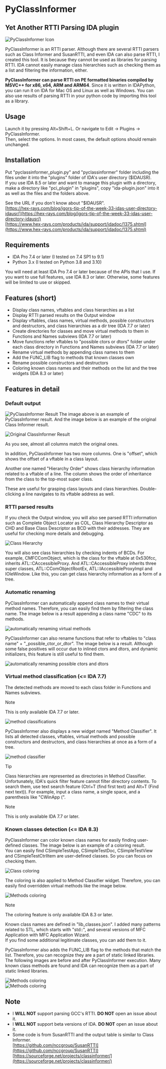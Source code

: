 # PyClassInformer
## Yet Another RTTI Parsing IDA plugin
![PyClassInformer Icon](/pyclassinformer/pci_icon.png)

PyClassInformer is an RTTI parser. Although there are several RTTI parsers such as Class Informer and SusanRTTI, and even IDA can also parse RTTI, I created this tool. It is because they cannot be used as libraries for parsing RTTI. IDA cannot easily manage class hierarchies such as checking them as a list and filtering the information, either.

**PyClassInformer can parse RTTI on PE formatted binaries compiled by MSVC++ for x86, x64, ARM and ARM64**. Since it is written in IDAPython, you can run it on IDA for Mac OS and Linux as well as Windows. You can also use results of parsing RTTI in your python code by importing this tool as a library.

## Usage
Launch it by pressing Alt+Shift+L. Or navigate to Edit -> Plugins -> PyClassInformer.  
Then, select the options. In most cases, the default options should remain unchanged.

## Installation
Put "pyclassinformer_plugin.py" and "pyclassinformer" folder including the files under it into the "plugins" folder of IDA's user directory ($IDAUSR).  
If you use IDA 8.5 or later and want to manage this plugin with a directory, make a directory like "pci_plugin" in "plugins", copy "ida-plugin.json" into it as well as the files and the folders above.

See the URL if you don't know about "$IDAUSR".  
[https://hex-rays.com/blog/igors-tip-of-the-week-33-idas-user-directory-idausr/](https://hex-rays.com/blog/igors-tip-of-the-week-33-idas-user-directory-idausr/)  
[https://www.hex-rays.com/products/ida/support/idadoc/1375.shtml](https://www.hex-rays.com/products/ida/support/idadoc/1375.shtml)

## Requirements
- IDA Pro 7.4 or later (I tested on 7.4 SP1 to 9.1)
- Python 3.x (I tested on Python 3.8 and 3.10)

You will need at least IDA Pro 7.4 or later because of the APIs that I use. If you want to use full features, use IDA 8.3 or later. Otherwise, some features will be limited to use or skipped.

## Features (short)
- Display class names, vftables and class hierarchies as a list
- Display RTTI parsed results on the Output window
- Display vftables, class names, virtual methods, possible constructors and destructors, and class hierarchies as a dir tree (IDA 7.7 or later)
- Create directories for classes and move virtual methods to them in Functions and Names subviews (IDA 7.7 or later)
- Move functions refer vftables to "possible ctors or dtors" folder under each class directory in Functions and Names subviews (IDA 7.7 or later)
- Rename virtual methods by appending class names to them
- Add the FUNC_LIB flag to methods that known classes own
- Rename possible constructors and destructors
- Coloring known class names and their methods on the list and the tree widgets (IDA 8.3 or later)

## Features in detail
### Default output
![PyClassInformer Result](/images/result.png)
The image above is an example of PyClassInformer result. And the image below is an example of the original Class Informer result.  
  
![Original ClassInformer Result](/images/orig_class_informer.png)  
  
As you see, almost all columns match the original ones.   
  
In addition, PyClassInformer has two more columns. One is "offset", which shows the offset of a vftable in a class layout.  
  
Another one named "Hierarchy Order" shows class hierarchy information related to a vftable of a line. The column shows the order of inheritance from the class to the top-most super class.  
  
These are useful for grasping class layouts and class hierarchies. Double-clicking a line navigates to its vftable address as well.

### RTTI parsed results
If you check the Output window, you will also see parsed RTTI information such as Complete Object Locator as COL, Class Hierarchy Descriptor as CHD and Base Class Descriptor as BCD with their addresses. They are useful for checking more details and debugging.  
  
![Class Hierarchy](/images/class_hierarchy.png)  

You will also see class hierarchies by checking indents of BCDs. For example, CMFCComObject, which is the class for the vftable at 0x530fcc, inherits ATL::CAccessibleProxy. And ATL::CAccessibleProxy inherits three super classes, ATL::CComObjectRootEx, ATL::IAccessibleProxyImpl and IOleWindow. Like this, you can get class hierarchy information as a form of a tree.

### Automatic renaming
PyClassInformer can automatically append class names to their virtual method names. Therefore, you can easily find them by filtering the class name. The image below is a result appending a class name "CDC" to its methods.  

![automatically renaming virtual methods](/images/auto_renmaing.png)  
  
PyClassInformer can also rename functions that refer to vftables to "class name" + "_possible_ctor_or_dtor". The image below is a result. Although some false positives will occur due to inlined ctors and dtors, and dynamic initializers, this feature is still useful to find them.  
  
![automatically renaming possible ctors and dtors](/images/auto_renmaing2.png)  

### Virtual method classification (<= IDA 7.7)
The detected methods are moved to each class folder in Functions and Names subviews.  
> [!NOTE]
> This is only available IDA 7.7 or later. 
  
![method classifications](/images/classification.png)  
  
PyClassInformer also displays a new widget named "Method Classifier". It lists all detected classes, vftables, virtual methods and possible constructors and destructors, and class hierarchies at once as a form of a tree.  

![method classifier](/images/method_classifier.png)  

> [!TIP]
> Class hierarchies are represented as directories in Method Classifier.
> Unfortunately, IDA's quick filter feature cannot filter directory contents.
> To search them, use text search feature (Ctrl+T (find first text) and Alt+T (Find next text)).
> For example, input a class name, a single space, and a parenthesis like "CWinApp (".

> [!NOTE]
> This is only available IDA 7.7 or later. 

### Known classes detection (<= IDA 8.3)
PyClassInformer can color known class names for easily finding user-defined classes.
The image below is an example of a coloring result.  
You can easily find CSimpleTestApp, CSimpleTestDoc, CSimpleTestView and CSimpleTestCtrlItem are user-defined classes. So you can focus on checking them.  
  
![Class coloring](/images/coloring.png)  

The coloring is also applied to Method Classifier widget. Therefore, you can easily find overridden virtual methods like the image below.  

![Methods coloring](/images/overridden_methods.png)  
  
> [!NOTE]
> The coloring feature is only available IDA 8.3 or later. 
  
Known class names are defined in "lib_classes.json". I added many patterns related to STL, which starts with "std::", and several versions of MFC Application with MFC Application Wizard.  
If you find some additional legitimate classes, you can add them to it.  

PyClassInformer also adds the FUNC_LIB flag to the methods that match the list. Therefore, you can recognize they are a part of static linked libraries.  
The following images are before and after PyClassInformer execution. Many known class methods are found and IDA can recognize them as a part of static linked libraries.  
  
![Methods coloring](/images/before_libflag_applied.png)  
![Methods coloring](/images/after_libflag_applied.png)  

## Note
- I **WILL NOT** support parsing GCC's RTTI. **DO NOT** open an issue about it.
- I **WILL NOT** support beta versions of IDA. **DO NOT** open an issue about it.
- Some code is from SusanRTTI and the output table is similar to Class Informer.  
[https://github.com/nccgroup/SusanRTTI](https://github.com/nccgroup/SusanRTTI)  
[https://sourceforge.net/projects/classinformer/](https://sourceforge.net/projects/classinformer/)
